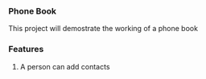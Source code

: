 ### Phone Book

This project will  demostrate the working of a phone book

### Features
1. A person  can add contacts
